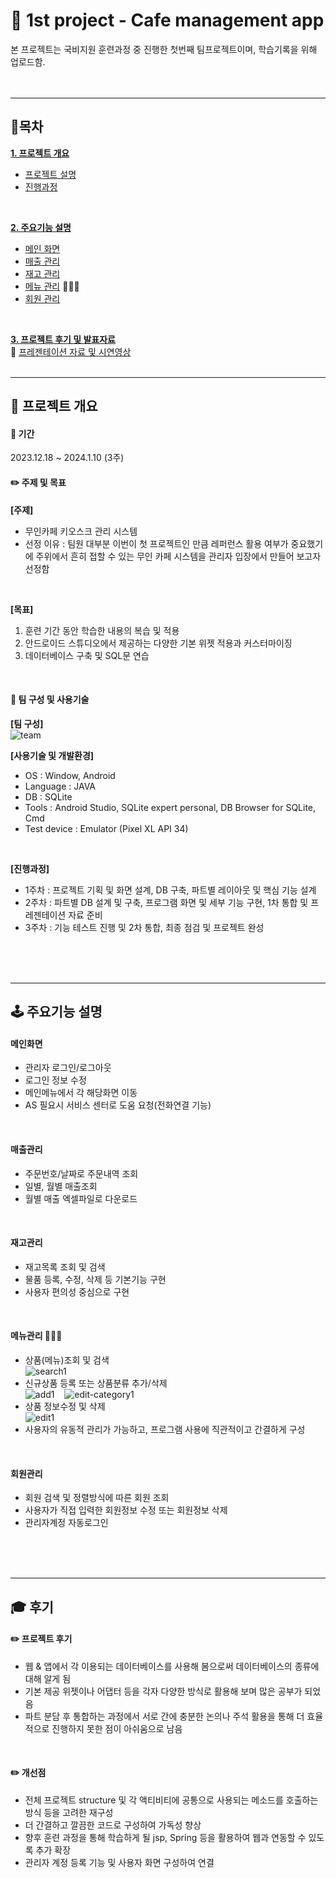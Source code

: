 # 📱 1st project - Cafe management app
본 프로젝트는 국비지원 훈련과정 중 진행한 첫번째 팀프로젝트이며, 학습기록을 위해 업로드함.
<br/>
<br/>
<br/>
* * *
## 📌목차
[__1. 프로젝트 개요__](#-프로젝트-개요)
   - [프로젝트 설명](#-기간)
   - [진행과정](#-팀-구성-및-사용기술)
<br/>
  
[__2. 주요기능 설명__](#-주요기능-설명)
   - [메인 화면](#메인화면)
   - [매출 관리](#매출관리)
   - [재고 관리](#재고관리)
   - [메뉴 관리](#메뉴관리-) 🙋🏻‍♀
   - [회원 관리](#회원관리)
<br/>
    
[__3. 프로젝트 후기 및 발표자료__](#-후기)
<br/>
🔗 [프레젠테이션 자료 및 시연영상](https://docs.google.com/presentation/d/1bta7-0WddFHqetQJPtGQ5LRoqR3ZgtGICWrsuUFPvhQ/edit?usp=sharing)
<br/>
<br/>
* * *
## 📌 프로젝트 개요
#### 📅 기간
2023.12.18 ~ 2024.1.10 (3주)
<br/>


#### ✏️ 주제 및 목표
__[주제]__
  - 무인카페 키오스크 관리 시스템
  - 선정 이유 : 팀원 대부분 이번이 첫 프로젝트인 만큼 레퍼런스 활용 여부가 중요했기에 주위에서 흔히 접할 수 있는 무인 카페 시스템을 관리자 입장에서 만들어 보고자 선정함
<br/>


__[목표]__
1. 훈련 기간 동안 학습한 내용의 복습 및 적용		
2. 안드로이드 스튜디오에서 제공하는 다양한 기본 위젯 적용과 커스터마이징
3. 데이터베이스 구축 및 SQL문 연습
<br/>


#### 👥 팀 구성 및 사용기술
__[팀 구성]__  
![team](https://github.com/mindyhere/Team-Projects/assets/147589193/a1220534-44a1-4304-8ebb-c7b61e7250d2 "개인별구현기능")
<br/>


__[사용기술 및 개발환경]__
- OS : Window, Android
- Language : JAVA
- DB : SQLite
- Tools : Android Studio, SQLite expert personal, DB Browser for SQLite, Cmd
- Test device : Emulator (Pixel XL API 34)
<br/>


__[진행과정]__
- 1주차 : 프로젝트 기획 및 화면 설계, DB 구축, 파트별 레이아웃 및 핵심 기능 설계
- 2주차  : 파트별 DB 설계 및 구축, 프로그램 화면 및 세부 기능 구현, 1차 통합 및 프레젠테이션 자료 준비
- 3주차 : 기능 테스트 진행 및 2차 통합, 최종 점검 및 프로젝트 완성
<br/>
<br/>
<br/>

* * *

## 🕹 주요기능 설명
#### __메인화면__
- 관리자 로그인/로그아웃
- 로그인 정보 수정
- 메인메뉴에서 각 해당화면 이동
- AS 필요시 서비스 센터로 도움 요청(전화연결 기능)
<br/>


#### __매출관리__
- 주문번호/날짜로 주문내역 조회
- 일별, 월별 매출조회
- 월별 매출 엑셀파일로 다운로드
<br/>


#### __재고관리__
- 재고목록 조회 및 검색
- 물품 등록, 수정, 삭제 등 기본기능 구현
- 사용자 편의성 중심으로 구현
<br/>


#### __메뉴관리 🙋🏻‍♀__
- 상품(메뉴)조회 및 검색
  <br/>
![search1](https://github.com/mindyhere/Team-Projects/blob/master/CafeManagement/gif/search1.gif "search")
- 신규상품 등록 또는 상품분류 추가/삭제
  <br/>
![add1](https://github.com/mindyhere/Team-Projects/blob/master/CafeManagement/gif/add1.gif "add product") &nbsp;&nbsp;
![edit-category1](https://github.com/mindyhere/Team-Projects/blob/master/CafeManagement/gif/edit-category1.gif "edit-category")
- 상품 정보수정 및 삭제
  <br/>
![edit1](https://github.com/mindyhere/Team-Projects/blob/master/CafeManagement/gif/edit1.gif "edit product")
- 사용자의 유동적 관리가 가능하고, 프로그램 사용에 직관적이고 간결하게 구성
<br/>


#### __회원관리__
- 회원 검색 및 정렬방식에 따른 회원 조회
- 사용자가 직접 입력한 회원정보 수정 또는 회원정보 삭제
- 관리자계정 자동로그인
<br/>
<br/>
<br/>

* * *
 
## 🎓 후기
#### __✏️ 프로젝트 후기__
- 웹 & 앱에서 각 이용되는 데이터베이스를 사용해 봄으로써 데이터베이스의 종류에 대해 알게 됨
- 기본 제공 위젯이나 어댑터 등을 각자 다양한 방식로 활용해 보며 많은 공부가 되었음
- 파트 분담 후 통합하는 과정에서 서로 간에 충분한 논의나 주석 활용을 통해 더 효율적으로 진행하지 못한 점이 아쉬움으로 남음
<br/>


#### __✏️ 개선점__ 
- 전체 프로젝트 structure 및 각 액티비티에 공통으로 사용되는 메소드를 호출하는 방식 등을 고려한 재구성
- 더 간결하고 깔끔한 코드로 구성하여 가독성 향상 
- 향후 훈련 과정을 통해 학습하게 될 jsp, Spring 등을 활용하여 웹과 연동할 수 있도록 추가 확장
- 관리자 계정 등록 기능 및 사용자 화면 구성하여 연결
<br/>
